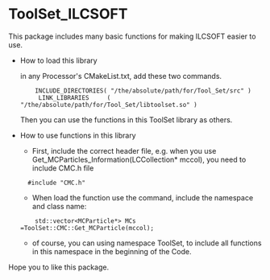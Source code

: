 # ToolSet_ILCSOFT

This package includes many basic functions for making ILCSOFT easier to use.

- How to load this library

    in any Processor's CMakeList.txt, add these two commands.

	```
		INCLUDE_DIRECTORIES( "/the/absolute/path/for/Tool_Set/src" )
		 LINK_LIBRARIES     ( "/the/absolute/path/for/Tool_Set/libtoolset.so" )

   	```

    Then you can use the functions in this ToolSet library as others.

- How to use functions in this library

   - First, include the correct header file, e.g. when you use Get_MCParticles_Information(LCCollection* mccol), you need to include CMC.h file
   ```
	 #include "CMC.h"
   ```

	- When load the function use the command,  include the namespace and class name:
	```
		std::vector<MCParticle*> MCs          =ToolSet::CMC::Get_MCParticle(mccol);

	```

	- of course, you can using namespace ToolSet, to include all functions in this namespace in the beginning of the Code.

Hope you to like this package.

